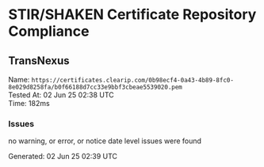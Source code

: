 # STIR/SHAKEN Certificate Repository Compliance

## TransNexus

Name: `https://certificates.clearip.com/0b98ecf4-0a43-4b89-8fc0-8e029d8258fa/b0f66188d7cc33e9bbf3cbeae5539020.pem`\
Tested At: 02 Jun 25 02:38 UTC\
Time: 182ms

### Issues

no warning, or error, or notice date level issues were found

Generated: 02 Jun 25 02:39 UTC